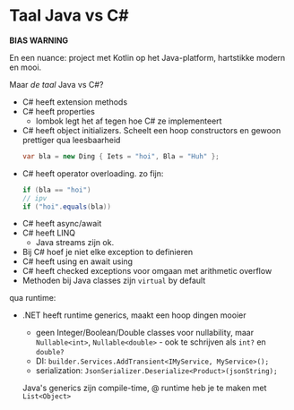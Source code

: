 # Taal Java vs C#

**BIAS WARNING**

En een nuance: project met Kotlin op het Java-platform, hartstikke modern en mooi.

Maar _de taal_ Java vs C#?

- C# heeft extension methods
- C# heeft properties
  - lombok legt het af tegen hoe C# ze implementeert
- C# heeft object initializers. Scheelt een hoop constructors en gewoon prettiger qua leesbaarheid
  ```cs
  var bla = new Ding { Iets = "hoi", Bla = "Huh" };
  ```
- C# heeft operator overloading. zo fijn:
  ```cs
  if (bla == "hoi")
  // ipv
  if ("hoi".equals(bla))
  ```
- C# heeft async/await
- C# heeft LINQ
  - Java streams zijn ok.
- Bij C# hoef je niet elke exception to definieren
- C# heeft using en await using
- C# heeft checked exceptions voor omgaan met arithmetic overflow
- Methoden bij Java classes zijn `virtual` by default

qua runtime:

- .NET heeft runtime generics, maakt een hoop dingen mooier
  - geen Integer/Boolean/Double classes voor nullability, maar 
    `Nullable<int>`, `Nullable<double>` - ook te schrijven als `int?` en `double?`
  - DI: `builder.Services.AddTransient<IMyService, MyService>();`
  - serialization: `JsonSerializer.Deserialize<Product>(jsonString);`

  Java's generics zijn compile-time, @ runtime heb je te maken met `List<Object>`



